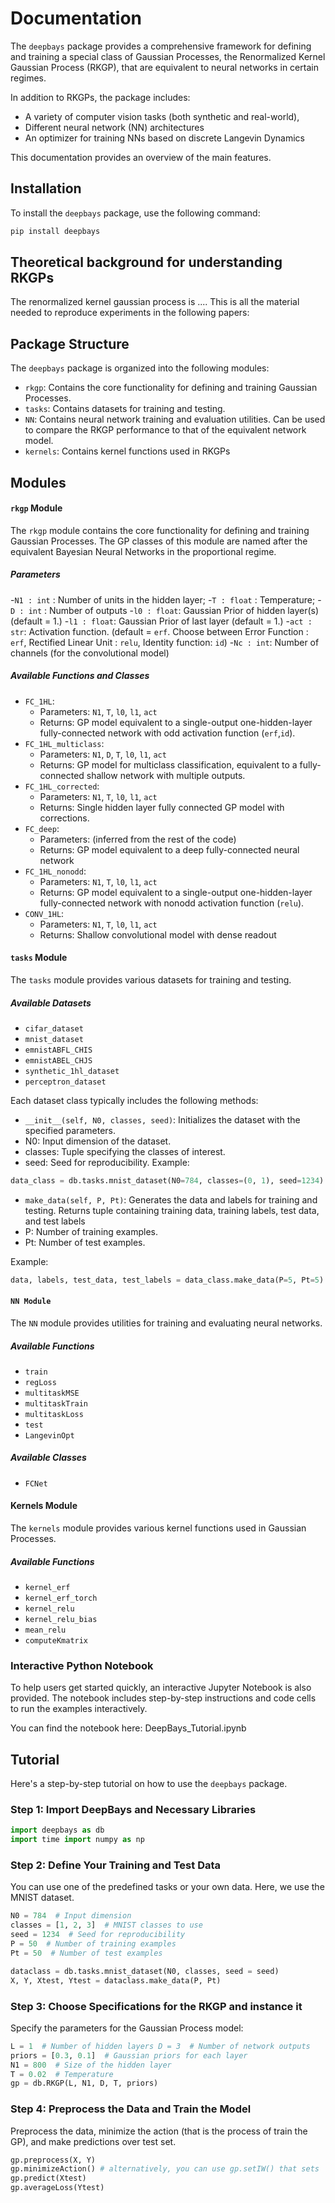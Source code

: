 # Documentation
The `deepbays` package provides a comprehensive framework for defining and training a special class of Gaussian Processes, the Renormalized Kernel Gaussian Process (RKGP), that are equivalent to neural networks in certain regimes. 

In addition to RKGPs, the package includes:
- A variety of computer vision tasks (both synthetic and real-world),
- Different neural network (NN) architectures 
- An optimizer for training NNs based on discrete Langevin Dynamics

This documentation provides an overview of the main features. 
## Installation
To install the `deepbays` package, use the following command:
```bash
pip install deepbays
```
## Theoretical background for understanding RKGPs
The renormalized kernel gaussian process is ....
This is all the material needed to reproduce experiments in the following papers: 

## Package Structure
The `deepbays` package is organized into the following modules:
- `rkgp`: Contains the core functionality for defining and training Gaussian Processes.    
- `tasks`: Contains datasets for training and testing.
- `NN`: Contains neural network training and evaluation utilities. Can be used to compare the RKGP performance to that of the equivalent network model.
- `kernels`: Contains kernel functions used in RKGPs

## Modules
#### `rkgp` Module
The `rkgp` module contains the core functionality for defining and training Gaussian Processes. The GP classes of this module are named after the equivalent Bayesian Neural Networks in the proportional regime. 

##### Parameters
-`N1 : int` : Number of units in the hidden layer;
-`T : float` : Temperature;
-`D : int` : Number of outputs
-`l0 : float`: Gaussian Prior of hidden layer(s) (default = 1.)
-`l1 : float`: Gaussian Prior of last layer (default = 1.)
-`act : str`: Activation function. (default = `erf`. Choose between Error Function : `erf`, Rectified Linear Unit : `relu`, Identity function: `id`) 
-`Nc : int`: Number of channels (for the convolutional model)

##### Available Functions and Classes
- `FC_1HL`: 
    - Parameters: `N1`, `T`, `l0`, `l1`, `act`
    - Returns: GP model equivalent to a single-output one-hidden-layer fully-connected network with odd activation function (`erf`,`id`).
- `FC_1HL_multiclass`: 
    - Parameters: `N1`, `D`, `T`, `l0`, `l1`, `act`
    - Returns: GP model for multiclass classification, equivalent to a fully-connected shallow network with multiple outputs.
- `FC_1HL_corrected`:
    - Parameters: `N1`, `T`, `l0`, `l1`, `act`
    - Returns: Single hidden layer fully connected GP model with corrections.
- `FC_deep`: 
    - Parameters: (inferred from the rest of the code)
    - Returns: GP model equivalent to a deep fully-connected neural network
- `FC_1HL_nonodd`: 
    - Parameters: `N1`, `T`, `l0`, `l1`, `act`
    - Returns: GP model equivalent to a single-output one-hidden-layer fully-connected network with nonodd activation function (`relu`).
- `CONV_1HL`:
    - Parameters: `N1`, `T`, `l0`, `l1`, `act`
    - Returns:  Shallow convolutional model with dense readout


#### `tasks` Module
The `tasks` module provides various datasets for training and testing.
##### Available Datasets
- `cifar_dataset`
- `mnist_dataset`
- `emnistABFL_CHIS`
- `emnistABEL_CHJS`
- `synthetic_1hl_dataset`
- `perceptron_dataset`
  
Each dataset class typically includes the following methods:
- `__init__(self, N0, classes, seed)`: Initializes the dataset with the specified parameters.
 - N0: Input dimension of the dataset.
 - classes: Tuple specifying the classes of interest.
 - seed: Seed for reproducibility.
 Example:
 ```python
 data_class = db.tasks.mnist_dataset(N0=784, classes=(0, 1), seed=1234)
 ```
- `make_data(self, P, Pt)`: Generates the data and labels for training and testing. Returns tuple containing training data, training labels, test data, and test labels
 - P: Number of training examples.
 - Pt: Number of test examples.

 Example:
 ```python
 data, labels, test_data, test_labels = data_class.make_data(P=5, Pt=5)
 ```
#### `NN Module`
The `NN` module provides utilities for training and evaluating neural networks.
##### Available Functions
- `train`
- `regLoss`
- `multitaskMSE`
- `multitaskTrain`
- `multitaskLoss`
- `test`
- `LangevinOpt`
##### Available Classes
- `FCNet`
#### Kernels Module
The `kernels` module provides various kernel functions used in Gaussian Processes.
##### Available Functions
- `kernel_erf`
- `kernel_erf_torch`
- `kernel_relu`
- `kernel_relu_bias`
- `mean_relu`
- `computeKmatrix`
### Interactive Python Notebook

To help users get started quickly, an interactive Jupyter Notebook is also provided. The notebook includes step-by-step instructions and code cells to run the examples interactively.

You can find the notebook here: DeepBays_Tutorial.ipynb

## Tutorial
Here's a step-by-step tutorial on how to use the `deepbays` package.
### Step 1: Import DeepBays and Necessary Libraries
```python
import deepbays as db 
import time import numpy as np
```
### Step 2: Define Your Training and Test Data
You can use one of the predefined tasks or your own data. Here, we use the MNIST dataset.
```python
N0 = 784  # Input dimension
classes = [1, 2, 3]  # MNIST classes to use
seed = 1234  # Seed for reproducibility
P = 50  # Number of training examples
Pt = 50  # Number of test examples

dataclass = db.tasks.mnist_dataset(N0, classes, seed = seed)
X, Y, Xtest, Ytest = dataclass.make_data(P, Pt)
```
### Step 3: Choose Specifications for the RKGP and instance it
Specify the parameters for the Gaussian Process model:
```python
L = 1  # Number of hidden layers D = 3  # Number of network outputs 
priors = [0.3, 0.1]  # Gaussian priors for each layer 
N1 = 800  # Size of the hidden layer 
T = 0.02  # Temperature  
gp = db.RKGP(L, N1, D, T, priors)
```
### Step 4: Preprocess the Data and Train the Model
Preprocess the data, minimize the action (that is the process of train the GP), and make predictions over test set.
```python
gp.preprocess(X, Y)
gp.minimizeAction() # alternatively, you can use gp.setIW() that sets
gp.predict(Xtest) 
gp.averageLoss(Ytest)
```  
